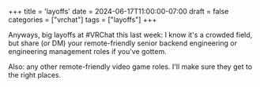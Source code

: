 +++
title = 'layoffs'
date = 2024-06-17T11:00:00-07:00
draft = false
categories = ["vrchat"]
tags = ["layoffs"]
+++

Anyways, big layoffs at #VRChat this last week: I know it's a crowded field, but share (or DM) your remote-friendly senior backend engineering or engineering management roles if you've gottem.

Also: any other remote-friendly video game roles. I'll make sure they get to the right places.